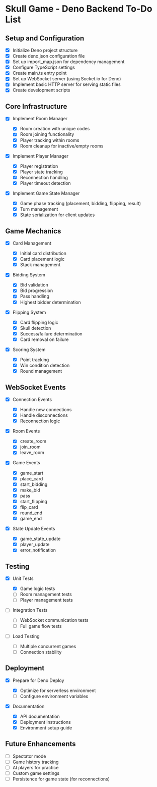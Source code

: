 # Skull Game - Deno Backend To-Do List

## Setup and Configuration

- [x] Initialize Deno project structure
- [x] Create deno.json configuration file
- [x] Set up import_map.json for dependency management
- [x] Configure TypeScript settings
- [x] Create main.ts entry point
- [x] Set up WebSocket server (using Socket.io for Deno)
- [x] Implement basic HTTP server for serving static files
- [x] Create development scripts

## Core Infrastructure

- [x] Implement Room Manager

  - [x] Room creation with unique codes
  - [x] Room joining functionality
  - [x] Player tracking within rooms
  - [x] Room cleanup for inactive/empty rooms

- [x] Implement Player Manager

  - [x] Player registration
  - [x] Player state tracking
  - [x] Reconnection handling
  - [x] Player timeout detection

- [x] Implement Game State Manager
  - [x] Game phase tracking (placement, bidding, flipping, result)
  - [x] Turn management
  - [x] State serialization for client updates

## Game Mechanics

- [x] Card Management

  - [x] Initial card distribution
  - [x] Card placement logic
  - [x] Stack management

- [x] Bidding System

  - [x] Bid validation
  - [x] Bid progression
  - [x] Pass handling
  - [x] Highest bidder determination

- [x] Flipping System

  - [x] Card flipping logic
  - [x] Skull detection
  - [x] Success/failure determination
  - [x] Card removal on failure

- [x] Scoring System
  - [x] Point tracking
  - [x] Win condition detection
  - [x] Round management

## WebSocket Events

- [x] Connection Events

  - [x] Handle new connections
  - [x] Handle disconnections
  - [x] Reconnection logic

- [x] Room Events

  - [x] create_room
  - [x] join_room
  - [x] leave_room

- [x] Game Events

  - [x] game_start
  - [x] place_card
  - [x] start_bidding
  - [x] make_bid
  - [x] pass
  - [x] start_flipping
  - [x] flip_card
  - [x] round_end
  - [x] game_end

- [x] State Update Events
  - [x] game_state_update
  - [x] player_update
  - [x] error_notification

## Testing

- [x] Unit Tests

  - [x] Game logic tests
  - [ ] Room management tests
  - [ ] Player management tests

- [ ] Integration Tests

  - [ ] WebSocket communication tests
  - [ ] Full game flow tests

- [ ] Load Testing
  - [ ] Multiple concurrent games
  - [ ] Connection stability

## Deployment

- [x] Prepare for Deno Deploy

  - [x] Optimize for serverless environment
  - [ ] Configure environment variables

- [x] Documentation
  - [x] API documentation
  - [x] Deployment instructions
  - [x] Environment setup guide

## Future Enhancements

- [ ] Spectator mode
- [ ] Game history tracking
- [ ] AI players for practice
- [ ] Custom game settings
- [ ] Persistence for game state (for reconnections)
